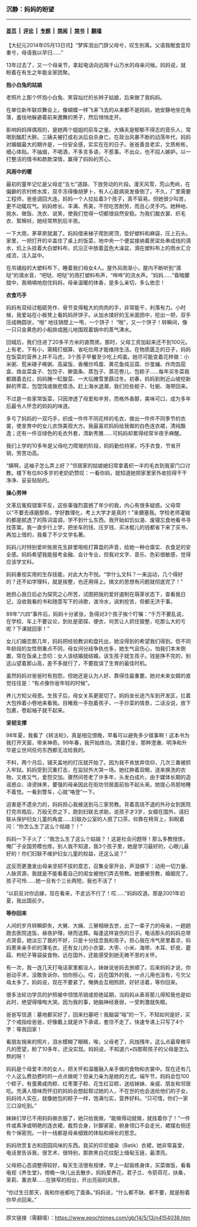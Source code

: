 ### 沉静：妈妈的盼望

---

#### [首页](../../../..?n4154038) &nbsp;|&nbsp; [评论](../../../../../epoch-comment?n4154038) &nbsp;|&nbsp; [专题](../../../../../epoch-special?n4154038) &nbsp;|&nbsp; [禁闻](../../../../../epoch-news?n4154038) &nbsp;|&nbsp; [禁书](../../../../../books?n4154038) &nbsp;|&nbsp; [翻墙](https://github.com/gfw-breaker/nogfw/blob/master/README.md?n4154038)


<div class="post_content" id="artbody" itemprop="articleBody">
 <!-- article content begin -->
 <p>
  【大纪元2014年05月13日讯】“梦挥泪出门辞父母兮，叹生别离。父语我眠食宜珍重兮，母语我以早归……”
 </p>
 <p>
  13年过去了，又一个母亲节，拿起电话向远隔千山万水的母亲问候。妈妈说，就盼着在有生之年能全家团聚。
 </p>
 <p>
  <b>
   抱小白兔的姑娘
  </b>
 </p>
 <p>
  老照片上那个怀抱小白兔、笑容灿烂的长辫子姑娘，后来做了我妈妈。
 </p>
 <p>
  在单位新年联欢舞会上，像蝴蝶一样飞来飞去的从来都不是妈妈，她安静地坐在角落，羞怯地躲避着前来邀舞的男子，然后悄悄走开。
 </p>
 <p>
  影响妈妈择偶观的，是她两个姐姐的前车之鉴。大姨夫是郁郁不得志的音乐人，常喝到酩酊大醉。三姨夫被打成右派后自杀身亡。在政治风暴不断的动荡年代，妈妈对婚姻最大的期许是，一份安全感，实实在在的日子。爸爸善良老实，文质彬彬，细心体贴。不抽烟，不喝酒，不多言多语，不惹事。不出众，也不招人嫉妒。以一打整洁的情书和款款深情，赢得了妈妈的芳心。
 </p>
 <p>
  <b>
   风雨中的暖
  </b>
 </p>
 <p>
  最初的童年记忆是父母走“五七”道路、下放劳动的片段。漫天风雪，荒山秃岭，在偏僻的农村修水库，双手冻得像胡萝卜，有人心脏病突发昏倒了。不久，厂里需要工程师，爸爸调回大连。妈妈一个人拉扯着3个孩子，真不容易。但她很少叫苦，更不动辄叹气。妈妈修长、丰满、秀美，不但吃苦耐劳，而且心灵手巧。她种地、挑水、做饭、洗衣、说笑，使我们觉得一切都很自然安稳。为我们裁衣裳、织毛衣、絮棉袄，她经常熬到后半夜。
 </p>
 <p>
  一下大雨，茅草房就漏了。妈妈借来梯子爬到房顶，垫好塑料和麻袋，压上石头。家里，一把打开的伞盖住了桌上的饭菜，地中央一个便盆接纳着房梁处串成线的滴水，炕上头挂着大白塑料布，炕沿正中放着蓝色大澡盆，滴在塑料布上的雨水汇合成流，注入盆中。
 </p>
 <p>
  在吊铺般的大塑料布下，睡着我们母女4人。屋外风雨渐小，屋内不断听到“滴哒”的滴水音，“吧哒、吧哒”的雨打塑料布声，“哗哗”的流水声。“妈妈……”昏暗朦胧中，我喃喃地抱住妈妈，母亲温暖的体香，是多么亲切，多么依恋！
 </p>
 <p>
  <b>
   衣食巧手
  </b>
 </p>
 <p>
  妈妈有双经过粗砺劳作、骨节变得粗大的肉肉的手，非常能干，利落有力。小时候，我爱站在小板凳上看妈妈烀饼子。从加水揉好的玉米面团中，挖出一把，双手压成椭圆状，“啪” 地往锅壁上一甩，一个饼子！ “啪”，又一个饼子！转瞬间，像一只只金黄色的小船排成圈儿地围观着锅中的蒸气沸水。
 </p>
 <p>
  回城后，我们住进了20多平方米的直筒房。那时，父母工资加起来还不到100元。上有老，下有小，需精打细算、省吃俭用才能维持生活。在物质匮乏的日子，妈妈在饭菜的营养上并不马虎，3个孩子早餐至少吃上鸡蛋。她尽可能变着花样做：小米粥、苞米碴子稀粥、高粱饭、香椿炒鸡蛋、黄花鱼炖豆腐、炒茧蛹、炸肉馅茄盒、烙韭菜盒子、包饺子、擀面条、蒸包子、蒸花卷儿、包粽子……每年买冬菜我都跟着去扛，妈妈腌一缸酸菜、一大坛腌雪里蕻过冬。初春，妈妈到附近山坡挖新鲜的荠菜，包馄饨或做疙瘩汤。赶上海水退潮，我们捡些蚬子、牡蛎、海带回来。
 </p>
 <p>
  不过是一些家常饭菜，只因渗透了母爱和辛劳，而格外香醇，美味可口，成为多年后最令人怀念的妈妈的味道。
 </p>
 <p>
  多亏了妈妈的一双巧手，织成一件件不同花样的毛衣，做出一件件不同季节的衣裳，使发育中的女儿衣饰美观大方。我最喜欢妈妈给我做的白色连衣裙，清纯飘逸；还有一件豆绿色的毛衣外套，清新秀雅……可妈妈却累得经常半夜手麻醒。
 </p>
 <p>
  我们上学的10多年是父母吃力爬坡的阶段，妈妈勤俭持家，巧手衣食，节省开销，劳苦功高。
 </p>
 <p>
  “姨啊，这袖子怎么弄上好？”邻居家的姑娘媳妇常拿着织一半的毛衣到我家门口讨教。楼下有位80多岁的老奶奶赞叹：一看你妈，就知道她把家里家外收拾得干干净净、妥妥贴贴的。
 </p>
 <p>
  <b>
   操心劳神
  </b>
 </p>
 <p>
  文革后冤假错案平反，这些事强烈震撼了年少的我，内心有很多疑惑。父母常以“不要去琢磨那些，学好数理化，考上大学才是真的！”来搪塞我。学校老师灌输的都是腻透了的陈词滥调，学不到什么东西。我开始如饥似渴、废寝忘食地看书寻找答案。我一直步行上学，把坐车的钱、压岁钱、买冰棍儿的钱都省下来了买书，再加上借的，我看了不少文学名著。
 </p>
 <p>
  妈妈儿时特别爱听账房先生辟里啪啦打算盘的声音，给她一种仓廪实、衣食足的安全感。妈妈希望我能报考金融、会计专业，但我对文字、音乐、色彩很敏感，觉得应该学文科。
 </p>
 <p>
  妈妈重视实用的生存技能，对此大为不悦。“学什么文科？一来运动，几个得好的？还不如学理科，就是挨整，也还用得上。搞文的思想有问题就彻底完了！”
 </p>
 <p>
  她担心我日后必为探究之心所苦，试图把我的爱好遏制在萌芽状态下，查看我日记，没收我看的书和随意写下的诗歌，泼冷水，讽刺挖苦，但都无济于事。
 </p>
 <p>
  89年“六四”事件后，妈妈十分紧张，急得对3个孩子挨个叮嘱：“千万不要乱说，在学校、车上不要议论，到处是密探、便衣，何苦让人抓住狠整，吃那么大的亏呢？下课就回家！”
 </p>
 <p>
  女儿们婚恋那几年，妈妈把经验教训和盘托出，她没得到的希望我们得到。但不同年龄段的女性侧重点不同，母女间分歧争执也多，她生气且伤心，怕我们本末倒置，常在饭桌上念叨：女人该结婚就结婚，该生孩子就生孩子。钱是挣不完的，别这山望着那山高，差不多就行了，不要耽误了生育的最佳时机。
 </p>
 <p>
  虽然妈妈对爸爸时有抱怨，但她还是认为人好、靠得住最重要。她对未来女婿的直觉往往是：“有点像你爸年轻的时候”。
 </p>
 <p>
  养儿方知父母恩。生孩子后，母女关系更密切了。妈妈坐长途汽车到开发区，扛着大包拎着小卷地来看我。目睹我一手抱着孩子、一手炒菜的情景，二话没说，放下包裹，卷起袖子就干起来。
 </p>
 <p>
  <b>
   坚韧支撑
  </b>
 </p>
 <p>
  98年夏，我看了《转法轮》，真是相见恨晚，早看可以避免多少错事啊！这本书为我打开天窗，带来神奇。99年春，我开始炼功。清晨打坐，那种澄澈、明净和升华是尘世间任何东西都无法给我的。
 </p>
 <p>
  不料，两个月后，铺天盖地的打压就开始了。因为我不肯放弃信仰，几次三番被抓入牢狱。妈妈受到沉重打击，在监狱外大哭一场。她红肿着双眼，送来换洗的衣物，又疼又气，爱怨交加。骤然间苍老了许多年，头发白成片。由于媒体长期的造谣惑众、诽谤抹黑，要强的母亲因此在街坊邻居面前抬不起头来。她提心吊胆地睡不着觉。一看到警车，心就“咯登”一下。
 </p>
 <p>
  迫害是不遗余力的，妈妈担心我被送到马三家劳教。背着高烧不退的外孙女到医院打完吊瓶后，万般无奈之下，跑到妇联去求助，说孩子才3岁，女婿在国外，请妇联从保护妇女儿童的角度……妇联办公室的人抿了口茶，仰靠在椅背上，斜睨着问：“你怎么生了这么个姑娘？！”
 </p>
 <p>
  妈妈一下子火了：“我怎么生了这么个姑娘？！这是社会问题呀！那么多教授炼，俺厂子全国劳模也炼，别人我不知道，我3个孩子里，她是学习最好的，心眼儿最好的！你们妇联不维护妇女儿童的权益，还这么说？”
 </p>
 <p>
  这反而更激发出母亲坚韧不拔的意志，召集全家开会，声泪俱下：动用一切力量、人脉资源，我就是不能看着自己的闺女被他们弄去劳教。她要被劳教，婚姻完了，孩子可怜……她一旦有个三长两短，我也不活了！
 </p>
 <p>
  “以前反对你远嫁，现在看来，不走远不行了！哎……”妈妈叹道。那是2001年初夏，我出国前夕。
 </p>
 <p>
  <b>
   等你回来
  </b>
 </p>
 <p>
  人间的岁月转瞬即失，大舅、大姨、三舅相继去世，出了一辈子力的母亲，一趟趟跑去医院送饭，昼夜护理，继而送葬。每逢这样哀伤的日子，电话那头的妈妈总带点哭音。她淡忘了我的不好，只是十分挂念我和孩子。担心我在冷气房里着凉，妈妈寄来亲手织的薄毛衣，还有女儿的小衣裳、大枣、小米、海带、木耳、虾皮、蘑菇、枸杞子等袋装食物，远在国外，还能感受到她无微不至的关怀。
 </p>
 <p>
  有一次，我一连几天打电话家里都没人，妹妹说爸妈去旅顺了。后来妈妈才说，你爸动手术，没敢告诉你，怕你担心。哎，远在国外的我，一点儿用也没有，亏欠父母太多了。妈妈说，现在不要紧了。俺俩会互相照顾，好好活着，等你回来。
 </p>
 <p>
  很多法轮功学员的护照被中领馆吊销或拒绝延期，当妈妈从表哥那儿得知我也是如此时，绝望得嚎啕大哭。因为我的事，她脑神经衰弱，一受刺激就失眠。
 </p>
 <p>
  爸爸写信道：墓地都买好了，回来扫墓吧！我脑袋“嗡”的一下，不知如何是好，买了个戒指给爸爸，好像戴上就是许下承诺，套住不走了。快速专递上只写了4个字：等我回家！
 </p>
 <p>
  看朋友捎来的照片，泪水模糊了眼睛，唉，父母老了，风烛残年，这么点最卑微平凡的愿望，盼了10多年，还没实现。妈妈说，不知道六•四那帮孩子的父母是怎么熬的呀！
 </p>
 <p>
  妈妈是个母爱丰沛的女人，把关怀和温暖融入亲手做的食物和衣裳中。现在还有几个人这么费劲费时的一点点做呢？但亲力亲为是她的方式。端午节，妈妈会包100个粽子，有蛋黄咸肉粽、红枣栗子粽、花生红豆粽，送给妹妹、亲戚、朋友和邻居吃。充满人情味而怀旧的妈妈会想起帮过她的人，不在世的也会送给他们的子女。妈妈待人实在，就像她包的粽子一样，饱满匀实，营养好料。“只可惜，你们一家三口没吃到。”
 </p>
 <p>
  妹妹们早已不用妈妈做衣服了，她只给我做，“能做得动就做，就挂着你了！”一件件或素净或明艳的连衣裙，裁剪合身，针脚紧密，俯身领口不会走光，裙摆右侧还有个保密兜。一针一线都是母亲细致的体贴和绵长的思念。
 </p>
 <p>
  妈妈欣赏复古和田园风味的东西。我买的印尼蜡染（Batik）衣裙，她非常喜爱，电话里告诉我，很艺术、很特别，那款黑白花纹配上缅甸玉链，最漂亮。
 </p>
 <p>
  父母把心态调整得较好，每天生活很有规律，早上一起锻练身体，买菜做饭，看看电视《养生堂》，傍晚一块儿出去散步。妈妈爱养花，君子兰、令箭荷花，扶桑，茉莉、薰衣草……在狭窄的阳台，开出亮丽的风景。
 </p>
 <p>
  “你过生日那天，我和你爸都吃了面条。”妈妈说，“什么都不缺、都不要，就是盼着你早点回来。”
 </p>
 <p>
  <!-- article content end -->
  <div id="below_article_ad">
  </div>
 </p>
</div>


---

原文链接（需翻墙）：https://www.epochtimes.com/gb/14/5/13/n4154038.htm